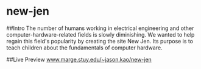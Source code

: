 # new-jen

##Intro
The number of humans working in electrical engineering and other computer-hardware-related fields is slowly diminishing. 
We wanted to help regain this field's popularity by creating the site New Jen. Its purpose is to teach children about
the fundamentals of computer hardware.

##Live Preview
www.marge.stuy.edu/~jason.kao/new-jen
